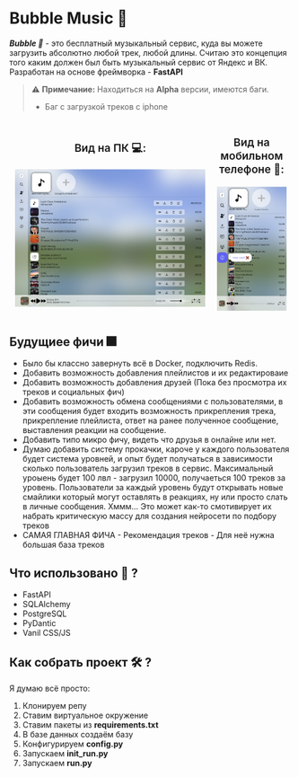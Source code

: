 # Bubble Music 🎈

***Bubble 🎈*** - это бесплатный музыкальный сервис, куда вы можете загрузить абсолютно любой трек, 
любой длины. Считаю это концепция того каким должен был быть музыкальный сервис от Яндекс и ВК.
Разработан на основе фреймворка - **FastAPI**

> ⚠ **Примечание:** Находиться на **Alpha** версии,
> имеются баги.
> - Баг с загрузкой треков с iphone

<div align="center" style="display: flex; align-items: center;">
    <div style="padding: 2%;">
        <p style="font-size: 1.2rem; font-weight: 600;">Вид на ПК 💻:</p>
        <img src="./screen/pc.png" />
    </div>
    <div style="padding: 2%;">
        <p style="font-size: 1.2rem; font-weight: 600;">Вид на мобильном телефоне 📱:</p>
        <img src="./screen/mobile.png" />
    </div>
</div>

## Будущиее фичи 🎆
- Было бы классно завернуть всё в Docker, подключить Redis.
- Добавить возможность добавления плейлистов и их редактироваие
- Добавить возможность добавления друзей (Пока без просмотра их треков и социальных фич)
- Добавить возможность обмена сообщениями с пользователями, в эти сообщения будет входить возможность прикрепления трека, прикрепление плейлиста, ответ на ранее полученное сообщение, выставления реакции на сообщение.
- Добавить типо микро фичу, видеть что друзья в онлайне или нет.
- Думаю добавить систему прокачки, кароче у каждого пользователя будет система уровней, и опыт будет получаться в зависимости сколько пользователь загрузил треков в сервис. Максимальный уроыень будет 100 лвл - загрузил 10000, получаеться 100 треков за уровень. Пользователи за каждый уровень будут открывать новые смайлики который могут оставлять в реакциях, ну или просто слать в личные сообщения. Хммм…
Это может как-то смотивирует их набрать критическую массу для создания нейросети по подбору треков
- САМАЯ ГЛАВНАЯ ФИЧА - Рекомендация треков - Для неё нужна большая база треков

## Что использовано 📝 ? 

- FastAPI
- SQLAlchemy
- PostgreSQL
- PyDantic
- Vanil CSS/JS

## Как собрать проект 🛠 ?

Я думаю всё просто:
1) Клонируем репу
2) Ставим виртуальное окружение
3) Ставим пакеты из **requirements.txt**
4) В базе данных создаём базу 
5) Конфигурируем **config.py**
6) Запускаем **init_run.py**
7) Запускаем **run.py**
